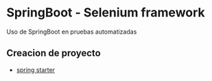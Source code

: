 # SpringBoot - Selenium framework

Uso de SpringBoot en pruebas automatizadas

## Creacion de proyecto
* [spring starter](https://start.spring.io/)
